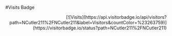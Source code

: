 #Visits Badge
<div style="text-align: right;">
[![Visits](https://api.visitorbadge.io/api/visitors?path=NCutler211%2FNCutler211&label=Visitors&countColor=%23263759)](https://visitorbadge.io/status?path=NCutler211%2FNCutler211)
</div>


<!--
**NCutler211/NCutler211** is a ✨ _special_ ✨ repository because its `README.md` (this file) appears on your GitHub profile.

Here are some ideas to get you started:

- 🔭 I’m currently working on ...
- 🌱 I’m currently learning ...
- 👯 I’m looking to collaborate on ...
- 🤔 I’m looking for help with ...
- 💬 Ask me about ...
- 📫 How to reach me: ...
- 😄 Pronouns: ...
- ⚡ Fun fact: ...
-->
